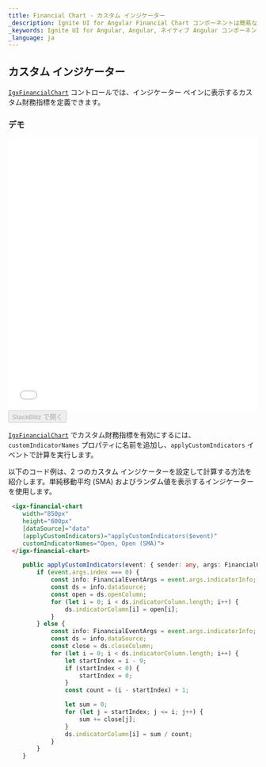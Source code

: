 ```yaml
---
title: Financial Chart - カスタム インジケーター
_description: Ignite UI for Angular Financial Chart コンポーネントは簡易な API を使用してファイナンシャル データを表示できます。ユーザーがデータにバインド後にチャートがデータの可視化オプションを複数提供します。
_keywords: Ignite UI for Angular, Angular, ネイティブ Angular コンポーネント スィート, ネイティブ Angular コントロール, ネイティブ Angular コンポーネント, ネイティブ Angular コンポーネント ライブラリ, Angular チャート, Angular チャート コントロール, Angular チャート例, Angular チャート コンポーネント, Angular Financial Chart
_language: ja
---
```


## カスタム インジケーター

[`IgxFinancialChart`](/components/financialchart_custom_indicators.html) コントロールでは、インジケーター ペインに表示するカスタム財務指標を定義できます。

### デモ

<div class="sample-container loading" style="height: 550px">
    <iframe id="financial-chart-custom-indicators-iframe" src='{environment:demosBaseUrl}/charts/financial-chart-custom-indicators' width="100%" height="100%" seamless frameBorder="0" onload="onXPlatSampleIframeContentLoaded(this);"></iframe>
</div>
<div>
    <button data-localize="stackblitz" disabled class="stackblitz-btn"   data-iframe-id="financial-chart-custom-indicators-iframe" data-demos-base-url="{environment:demosBaseUrl}">StackBlitz で開く
    </button>
</div>

<div class="divider--half"></div>

[`IgxFinancialChart`](/components/financialchart_custom_indicators.html) でカスタム財務指標を有効にするには、`customIndicatorNames` プロパティに名前を追加し、`applyCustomIndicators` イベントで計算を実行します。

以下のコード例は、2 つのカスタム インジケーターを設定して計算する方法を紹介します。単純移動平均 (SMA) およびランダム値を表示するインジケーターを使用します。

```html
 <igx-financial-chart
    width="850px"
    height="600px"
    [dataSource]="data"
    (applyCustomIndicators)="applyCustomIndicators($event)"
    customIndicatorNames="Open, Open (SMA)">
 </igx-financial-chart>
```

```ts
    public applyCustomIndicators(event: { sender: any, args: FinancialChartCustomIndicatorArgs }) {
        if (event.args.index === 0) {
            const info: FinancialEventArgs = event.args.indicatorInfo;
            const ds = info.dataSource;
            const open = ds.openColumn;
            for (let i = 0; i < ds.indicatorColumn.length; i++) {
                ds.indicatorColumn[i] = open[i];
            }
        } else {
            const info: FinancialEventArgs = event.args.indicatorInfo;
            const ds = info.dataSource;
            const close = ds.closeColumn;
            for (let i = 0; i < ds.indicatorColumn.length; i++) {
                let startIndex = i - 9;
                if (startIndex < 0) {
                    startIndex = 0;
                }
                const count = (i - startIndex) + 1;

                let sum = 0;
                for (let j = startIndex; j <= i; j++) {
                    sum += close[j];
                }
                ds.indicatorColumn[i] = sum / count;
            }
        }
    }
```
